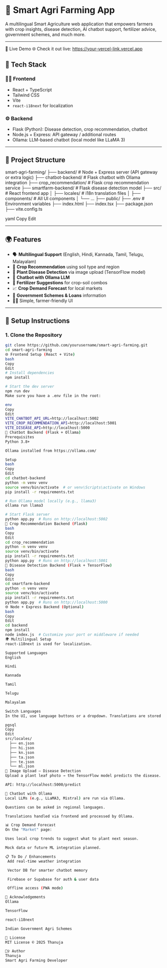 # 🌾 Smart Agri Farming App

A multilingual Smart Agriculture web application that empowers farmers with crop insights, disease detection, AI chatbot support, fertilizer advice, government schemes, and much more.

---
🔗 Live Demo
🌐 Check it out live: https://your-vercel-link.vercel.app

## 🧰 Tech Stack

### 👨‍🌾 Frontend
- React + TypeScript
- Tailwind CSS
- Vite
- `react-i18next` for localization

### ⚙️ Backend
- Flask (Python): Disease detection, crop recommendation, chatbot
- Node.js + Express: API gateway / additional routes
- Ollama: LLM-based chatbot (local model like LLaMA 3)

---

## 📁 Project Structure

smart-agri-farming/
├── backend/ # Node + Express server (API gateway or extra logic)
├── chatbot-backend/ # Flask chatbot with Ollama integration
├── crop_recommendation/ # Flask crop recommendation service
├── smartfarm-backend/ # Flask disease detection model
├── src/ # React frontend app
│ ├── locales/ # i18n translation files
│ ├── components/ # All UI components
│ └── ...
├── public/
├── .env # Environment variables
├── index.html
├── index.tsx
├── package.json
├── vite.config.ts

yaml
Copy
Edit

---

## 🌍 Features

- 🗣️ **Multilingual Support** (English, Hindi, Kannada, Tamil, Telugu, Malayalam)
- 🌱 **Crop Recommendation** using soil type and region
- 🦠 **Plant Disease Detection** via image upload (TensorFlow model)
- 🤖 **Chatbot with Ollama LLM**
- 🧪 **Fertilizer Suggestions** for crop-soil combos
- 📈 **Crop Demand Forecast** for local markets
- 💸 **Government Schemes & Loans** information
- 🧑‍🌾 Simple, farmer-friendly UI

---

## 🚀 Setup Instructions

### 1. Clone the Repository

```bash
git clone https://github.com/yourusername/smart-agri-farming.git
cd smart-agri-farming
🌐 Frontend Setup (React + Vite)
bash
Copy
Edit
# Install dependencies
npm install

# Start the dev server
npm run dev
Make sure you have a .env file in the root:

env
Copy
Edit
VITE_CHATBOT_API_URL=http://localhost:5002
VITE_CROP_RECOMMENDATION_API=http://localhost:5001
VITE_DISEASE_API=http://localhost:5000
🧠 Chatbot Backend (Flask + Ollama)
Prerequisites
Python 3.8+

Ollama installed from https://ollama.com/

Setup
bash
Copy
Edit
cd chatbot-backend
python -m venv venv
source venv/bin/activate  # or venv\Scripts\activate on Windows
pip install -r requirements.txt

# Run Ollama model locally (e.g., llama3)
ollama run llama3

# Start Flask server
python app.py  # Runs on http://localhost:5002
🌾 Crop Recommendation Backend (Flask)
bash
Copy
Edit
cd crop_recommendation
python -m venv venv
source venv/bin/activate
pip install -r requirements.txt
python app.py  # Runs on http://localhost:5001
🧬 Disease Detection Backend (Flask + TensorFlow)
bash
Copy
Edit
cd smartfarm-backend
python -m venv venv
source venv/bin/activate
pip install -r requirements.txt
python app.py  # Runs on http://localhost:5000
🌐 Node + Express Backend (Optional)
bash
Copy
Edit
cd backend
npm install
node index.js  # Customize your port or middleware if needed
🌍 Multilingual Setup
react-i18next is used for localization.

Supported Languages
English

Hindi

Kannada

Tamil

Telugu

Malayalam

Switch Languages
In the UI, use language buttons or a dropdown. Translations are stored in:

pgsql
Copy
Edit
src/locales/
  ├── en.json
  ├── hi.json
  ├── kn.json
  ├── ta.json
  ├── te.json
  └── ml.json
🧪 Image Upload – Disease Detection
Upload a plant leaf photo → the TensorFlow model predicts the disease.

API: http://localhost:5000/predict

🤖 Chatbot with Ollama
Local LLMs (e.g., LLaMA3, Mistral) are run via Ollama.

Questions can be asked in regional languages.

Translations handled via frontend and processed by Ollama.

📊 Crop Demand Forecast
On the "Market" page:

Uses local crop trends to suggest what to plant next season.

Mock data or future ML integration planned.

📋 To Do / Enhancements
 Add real-time weather integration

 Vector DB for smarter chatbot memory

 Firebase or Supabase for auth & user data

 Offline access (PWA mode)

🧠 Acknowledgements
Ollama

TensorFlow

react-i18next

Indian Government Agri Schemes

📜 License
MIT License © 2025 Thanuja

🙋‍♀️ Author
Thanuja
Smart Agri Farming Developer





